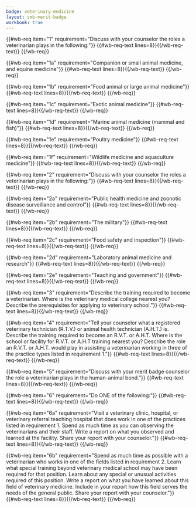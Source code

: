 ```yaml
---
badge: veterinary-medicine
layout: smb-merit-badge
workbook: true
---
```



{{#wb-req item="1" requirement="Discuss with your counselor the roles a veterinarian plays in the following:"}}
{{#wb-req-text lines=8}}{{/wb-req-text}}
{{/wb-req}}

{{#wb-req item="1a" requirement="Companion or small animal medicine, and equine medicine"}}
{{#wb-req-text lines=8}}{{/wb-req-text}}
{{/wb-req}}

{{#wb-req item="1b" requirement="Food animal or large animal medicine"}}
{{#wb-req-text lines=8}}{{/wb-req-text}}
{{/wb-req}}

{{#wb-req item="1c" requirement="Exotic animal medicine"}}
{{#wb-req-text lines=8}}{{/wb-req-text}}
{{/wb-req}}

{{#wb-req item="1d" requirement="Marine animal medicine (mammal and fish)"}}
{{#wb-req-text lines=8}}{{/wb-req-text}}
{{/wb-req}}

{{#wb-req item="1e" requirement="Poultry medicine"}}
{{#wb-req-text lines=8}}{{/wb-req-text}}
{{/wb-req}}

{{#wb-req item="1f" requirement="Wildlife medicine and aquaculture medicine"}}
{{#wb-req-text lines=8}}{{/wb-req-text}}
{{/wb-req}}

{{#wb-req item="2" requirement="Discuss with your counselor the roles a veterinarian plays in the following:"}}
{{#wb-req-text lines=8}}{{/wb-req-text}}
{{/wb-req}}

{{#wb-req item="2a" requirement="Public health medicine and zoonotic disease surveillance and control"}}
{{#wb-req-text lines=8}}{{/wb-req-text}}
{{/wb-req}}

{{#wb-req item="2b" requirement="The military"}}
{{#wb-req-text lines=8}}{{/wb-req-text}}
{{/wb-req}}

{{#wb-req item="2c" requirement="Food safety and inspection"}}
{{#wb-req-text lines=8}}{{/wb-req-text}}
{{/wb-req}}

{{#wb-req item="2d" requirement="Laboratory animal medicine and research"}}
{{#wb-req-text lines=8}}{{/wb-req-text}}
{{/wb-req}}

{{#wb-req item="2e" requirement="Teaching and government"}}
{{#wb-req-text lines=8}}{{/wb-req-text}}
{{/wb-req}}

{{#wb-req item="3" requirement="Describe the training required to become a veterinarian. Where is the veterinary medical college nearest you? Describe the prerequisites for applying to veterinary school."}}
{{#wb-req-text lines=8}}{{/wb-req-text}}
{{/wb-req}}

{{#wb-req item="4" requirement="Tell your counselor what a registered veterinary technician (R.T.V.) or animal health technician (A.H.T.) is. Describe the training required to become an R.V.T. or A.H.T. Where is the school or facility for R.V.T. or A.H.T training nearest you? Describe the role an R.V.T. or A.H.T. would play in assisting a veterinarian working in three of the practice types listed in requirement 1."}}
{{#wb-req-text lines=8}}{{/wb-req-text}}
{{/wb-req}}

{{#wb-req item="5" requirement="Discuss with your merit badge counselor the role a veterinarian plays in the human-animal bond."}}
{{#wb-req-text lines=8}}{{/wb-req-text}}
{{/wb-req}}

{{#wb-req item="6" requirement="Do ONE of the following:"}}
{{#wb-req-text lines=8}}{{/wb-req-text}}
{{/wb-req}}

{{#wb-req item="6a" requirement="Visit a veterinary clinic, hospital, or veterinary referral teaching hospital that does work in one of the practices listed in requirement 1. Spend as much time as you can observing the veterinarians and their staff. Write a report on what you observed and learned at the facility. Share your report with your counselor."}}
{{#wb-req-text lines=8}}{{/wb-req-text}}
{{/wb-req}}

{{#wb-req item="6b" requirement="Spend as much time as possible with a veterinarian who works in one of the fields listed in requirement 2. Learn what special training beyond veterinary medical school may have been required for that position. Learn about any special or unusual activities required of this position. Write a report on what you have learned about this field of veterinary medicine. Include in your report how this field serves the needs of the general public. Share your report with your counselor."}}
{{#wb-req-text lines=8}}{{/wb-req-text}}
{{/wb-req}}
